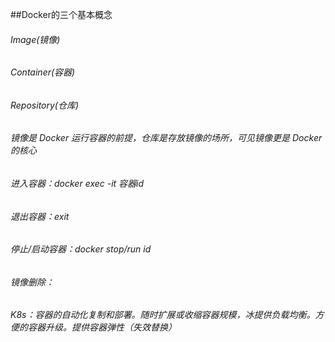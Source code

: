##Docker的三个基本概念
###### Image(镜像)
###### Container(容器)
###### Repository(仓库)

###### 镜像是 Docker 运行容器的前提，仓库是存放镜像的场所，可见镜像更是 Docker 的核心

###### 进入容器：docker exec -it 容器id
###### 退出容器：exit
###### 停止/启动容器：docker stop/run id
###### 镜像删除：

###### K8s：容器的自动化复制和部署。随时扩展或收缩容器规模，冰提供负载均衡。方便的容器升级。提供容器弹性（失效替换）